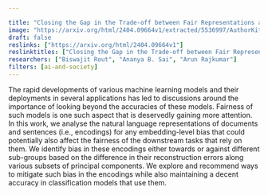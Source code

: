 ```yaml
---

title: "Closing the Gap in the Trade-off between Fair Representations and Accuracy "
image: "https://arxiv.org/html/2404.09664v1/extracted/5536997/AuthorKit24/CameraReady/imgs/tradeoff_plots/hldc_10pc_tradeoff.png"
draft: false
reslinks: ["https://arxiv.org/html/2404.09664v1"]
reslinktitles: ["Closing the Gap in the Trade-off between Fair Representations and Accuracy - arxiv.org"]
researchers: ["Biswajit Rout", "Ananya B. Sai", "Arun Rajkumar"]
filters: [ai-and-society]
---
```



The rapid developments of various machine learning models and their deployments in several applications has led to discussions around the importance of looking beyond the accuracies of these models. Fairness of such models is one such aspect that is deservedly gaining more attention. In this work, we analyse the natural language representations of documents and sentences (i.e., encodings) for any embedding-level bias that could potentially also affect the fairness of the downstream tasks that rely on them. We identify bias in these encodings either towards or against different sub-groups based on the difference in their reconstruction errors along various subsets of principal components. We explore and recommend ways to mitigate such bias in the encodings while also maintaining a decent accuracy in classification models that use them.

